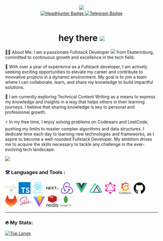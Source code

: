 <div align="center" id="header">
  <img src="https://media.giphy.com/media/M9gbBd9nbDrOTu1Mqx/giphy.gif" width="100"/>
</div>

<div align="center" id="badges">
  <a target="_blank" href="https://ekaterinburg.hh.ru/resume/0cbdb721ff0c31f28e0039ed1f4f544b626f58">
    <img src="https://img.shields.io/badge/HeadHunter-red?style=for-the-badge&logoColor=white" alt="HeadHunter Badge"/>
  </a>
  <a target="_blank" href="https://t.me/alwayswannahigh">
    <img src="https://img.shields.io/badge/Telegram-blue?style=for-the-badge&logo=telegram&logoColor=white" alt="Telegram Badge"/>
  </a>
</div>

<div align="center">
  <img src="https://komarev.com/ghpvc/?username=raskolnikOFF27&style=flat-square&color=blue" alt=""/>
</div>

<h1 align="center">
  hey there
  <img src="https://media.giphy.com/media/hvRJCLFzcasrR4ia7z/giphy.gif" width="30px"/>
</h1>

:man_technologist: About Me:
I am a passionate Fullstack Developer <img src="https://media.giphy.com/media/WUlplcMpOCEmTGBtBW/giphy.gif" width="30"> from Ekaterinburg, committed to continuous growth and excellence in the tech field.

:telescope: With over a year of experience as a Fullstack developer, I am actively seeking exciting opportunities to elevate my career and contribute to innovative projects in a dynamic environment. My goal is to join a team where I can collaborate, learn, and share my knowledge to build impactful solutions.

:seedling: I am currently exploring Technical Content Writing as a means to express my knowledge and insights in a way that helps others in their learning journeys. I believe that sharing knowledge is key to personal and professional growth.

:zap: In my free time, I enjoy solving problems on Codewars and LeetCode, pushing my limits to master complex algorithms and data structures. I dedicate time each day to learning new technologies and frameworks, as I aspire to become a well-rounded Fullstack Developer. My ambition drives me to acquire the skills necessary to tackle any challenge in the ever-evolving tech landscape.

<a target="_blank" href="https://www.codewars.com/users/azvrt/badges/large"> <img src="https://www.codewars.com/users/raskolnikoff27/badges/large"> </a>



### :hammer_and_wrench: Languages and Tools :
<div>
  <img src="https://github.com/devicons/devicon/blob/master/icons/nodejs/nodejs-line-wordmark.svg" title="Node JS" alt="Node JS" width="40" heigth="40"/>
  <img src="https://github.com/devicons/devicon/blob/master/icons/typescript/typescript-original.svg" title="TypeScript" alt="TypeScript" width="40" heigth="40"/>
  <img src="https://github.com/devicons/devicon/blob/master/icons/react/react-original-wordmark.svg" title="React" alt="React" width="40" height="40"/>&nbsp;
  <img src="https://github.com/devicons/devicon/blob/master/icons/nextjs/nextjs-original-wordmark.svg" title="Next JS" alt="Next JS" width="40" height="40"/>&nbsp;
  <img src="https://github.com/devicons/devicon/blob/master/icons/redux/redux-original.svg" title="Redux" alt="Redux" width="40" height="40"/>&nbsp;
  <img src="https://github.com/devicons/devicon/blob/master/icons/vuejs/vuejs-original.svg" title="Vue" alt="Vue" width="40" height="40"/>&nbsp;
  <img src="https://github.com/devicons/devicon/blob/master/icons/nuxtjs/nuxtjs-original.svg" title="Nuxt JS" alt="Nuxt JS" width="40" height="40"/>&nbsp;
  <img src="https://github.com/devicons/devicon/blob/master/icons/graphql/graphql-plain.svg" title="GraphQL" alt="GraphQL" width="40" height="40"/>&nbsp;
  <img src="https://github.com/devicons/devicon/blob/master/icons/grafana/grafana-original-wordmark.svg" title="Grafana" alt="Grafana" width="40" height="40"/>&nbsp;
  <img src="https://github.com/devicons/devicon/blob/master/icons/github/github-original.svg" title="GitHub" alt="Github" width="40" height="40"/>&nbsp;
  <img src="https://github.com/devicons/devicon/blob/master/icons/gitlab/gitlab-original.svg" title="Gitlab"  alt="Gitlab" width="40" height="40"/>&nbsp;
  <img src="https://github.com/devicons/devicon/blob/master/icons/sass/sass-original.svg" title="Sass" **alt="Sass" width="40" height="40"/>
  <img src="https://github.com/devicons/devicon/blob/master/icons/vitejs/vitejs-original.svg" title="Vite" alt="Vite" width="40" heigth="40"/>
  <img src="https://github.com/devicons/devicon/blob/master/icons/redis/redis-original-wordmark.svg" title="Redis" alt="Redis" width="40" heigth="40"/>
  <img src="https://github.com/devicons/devicon/blob/master/icons/mongodb/mongodb-original-wordmark.svg" title="Mongo DB" alt="Mongo DB" width="40" heigth="40"/>
</div>

---

### :fire: My Stats: 
[![Top Langs](https://github-readme-stats.vercel.app/api/top-langs/?username=azvrtx&theme=transparent)](https://github.com/anuraghazra/github-readme-stats)
